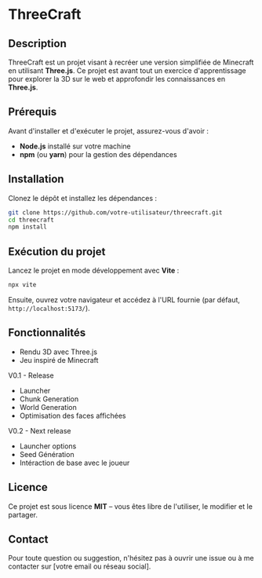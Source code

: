 # ThreeCraft

## Description
ThreeCraft est un projet visant à recréer une version simplifiée de Minecraft en utilisant **Three.js**. Ce projet est avant tout un exercice d'apprentissage pour explorer la 3D sur le web et approfondir les connaissances en **Three.js**.

## Prérequis
Avant d'installer et d'exécuter le projet, assurez-vous d'avoir :
- **Node.js** installé sur votre machine
- **npm** (ou **yarn**) pour la gestion des dépendances

## Installation
Clonez le dépôt et installez les dépendances :

```sh
git clone https://github.com/votre-utilisateur/threecraft.git
cd threecraft
npm install
```

## Exécution du projet
Lancez le projet en mode développement avec **Vite** :

```sh
npx vite
```

Ensuite, ouvrez votre navigateur et accédez à l'URL fournie (par défaut, `http://localhost:5173/`).

## Fonctionnalités
- Rendu 3D avec Three.js
- Jeu inspiré de Minecraft

V0.1 - Release
- Launcher
- Chunk Generation 
- World Generation
- Optimisation des faces affichées

V0.2 - Next release 
- Launcher options
- Seed Génération
- Intéraction de base avec le joueur 






## Licence
Ce projet est sous licence **MIT** – vous êtes libre de l'utiliser, le modifier et le partager.

## Contact
Pour toute question ou suggestion, n'hésitez pas à ouvrir une issue ou à me contacter sur [votre email ou réseau social].

